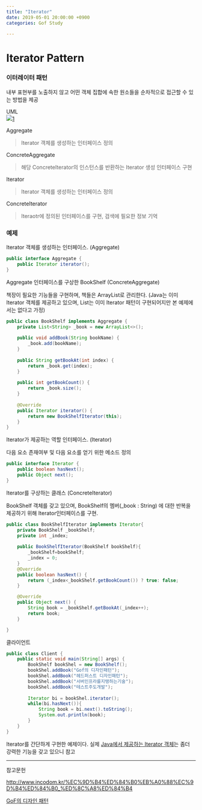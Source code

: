 ```yaml
---
title: "Iterator"
date: 2019-05-01 20:00:00 +0900
categories: Gof Study

---
```




# Iterator Pattern

### 이터레이터 패턴

 내부 표현부를 노출하지 않고 어떤 객체 집합에 속한 원소들을 순차적으로 접근할 수 있는 방법을 제공

UML  
![](https://studyteamthree.github.io/GofStudy/assets/img/iteraotr_diagram.png)[1]  

[1]: https://ko.wikipedia.org/wiki/%EB%B0%98%EB%B3%B5%EC%9E%90_%ED%8C%A8%ED%84%B4



Aggregate

> Iterator 객체를 생성하는 인터페이스 정의

ConcreteAggregate

> 해당 ConcreteIterator의 인스턴스를 반환하는 Iterator 생성 인터페이스 구현

Iterator

> Iterator 객체를 생성하는 인터페이스 정의

ConcreteIterator

> Iteraotr에 정의된 인터페이스를 구현, 검색에 필요한 정보 기억

### 예제

Iterator 객체를 생성하는 인터페이스. (Aggregate)

```java
public interface Aggregate {
	public Iterator iterator();
}
```

Aggregate 인터페이스를 구상한 BookShelf (ConcreteAggregate)

책장이 필요한 기능들을 구현하며, 책들은 ArrayList로 관리한다. (Java는 이미 Iterator 객체를 제공하고 있으며, List는 이미 Iterator 패턴이 구현되어지만 본 예제에서는 없다고 가정)

```java
public class BookShelf implements Aggregate {
	private List<String> _book = new ArrayList<>();
	
	public void addBook(String bookName) {
		_book.add(bookName);
	}
	
	public String getBookAt(int index) {
		return _book.get(index);
	}
	
	public int getBookCount() {
		return _book.size();
	}	
	
	@Override
	public Iterator iterator() {
		return new BookShelfIterator(this);
	}
}
```

Iterator가 제공하는 역할 인터페이스. (Iterator)

다음 요소 존재여부 및 다음 요소를 얻기 위한 메소드 정의

```java
public interface Iterator {
    public boolean hasNext();
    public Object next();
}
```

Iterator를 구상하는 클래스 (ConcreteIterator)

BookShelf 객체를 갖고 있으며, BookShelf의 멤버(_book : String) 에 대한 반복을 제공하기 위해 Iterator인터페이스를 구현.

```java
public class BookShelfIterator implements Iterator{
	private BookShelf _bookShelf; 
	private int _index;
	
    public BookShelfIterator(BookShelf bookShelf){
        _bookShelf=bookShelf;
        _index = 0;
    }
	@Override
	public boolean hasNext() {
		return (_index<_bookShelf.getBookCount()) ? true: false;
	}

	@Override
	public Object next() {
		String book = _bookShelf.getBookAt(_index++);
		return book;
	}

}
```



클라이언트

```java
public class Client {
	public static void main(String[] args) {
		BookShelf bookShel = new BookShelf();
		bookShel.addBook("Gof의 디자인패턴");
		bookShel.addBook("헤드퍼스트 디자인패턴");
		bookShel.addBook("서버인프라를지탱하는기술");
		bookShel.addBook("테스트주도개발");
		
		Iterator bi = bookShel.iterator();
        while(bi.hasNext()){
            String book = bi.next().toString();
            System.out.println(book);
        }
	}
}
```

Iterator를 간단하게 구현한 예제이다. 실제 [Java에서 제공하는 Iterator 객체](https://docs.oracle.com/javase/8/docs/api/java/util/Iterator.html)는 좀더 강력한 기능을 갖고 있으니 참고

------

참고문헌

<http://www.incodom.kr/%EC%9D%B4%ED%84%B0%EB%A0%88%EC%9D%B4%ED%84%B0_%ED%8C%A8%ED%84%B4>

[GoF의 디자인 패턴 ](http://www.yes24.com/24/goods/17525598)
